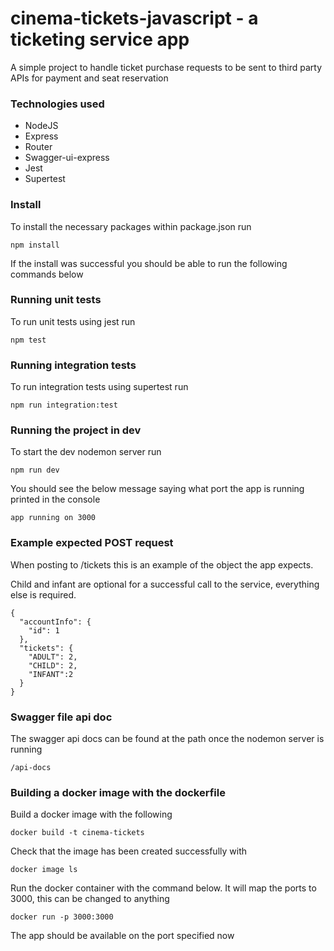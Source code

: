 # cinema-tickets-javascript - a ticketing service app
A simple project to handle ticket purchase requests to be sent to third party APIs for payment and seat reservation

### Technologies used
- NodeJS
- Express
- Router
- Swagger-ui-express
- Jest
- Supertest

### Install

To install the necessary packages within package.json run

    npm install

If the install was successful you should be able to run the following commands below
### Running unit tests
To run unit tests using jest run

    npm test

### Running integration tests
To run integration tests using supertest run

    npm run integration:test

### Running the project in dev
To start the dev nodemon server run

    npm run dev
You should see the below message saying what port the app is running printed in the console

    app running on 3000
    
### Example expected POST request
When posting to /tickets this is an example of the object the app expects.

Child and infant are optional for a successful call to the service, everything else is required.
```
{
  "accountInfo": {
    "id": 1
  },
  "tickets": {
    "ADULT": 2,
    "CHILD": 2,
    "INFANT":2
  }
}
```
### Swagger file api doc
The swagger api docs can be found at the path once the nodemon server is running

    /api-docs
    
### Building a docker image with the dockerfile
Build a docker image with the following

    docker build -t cinema-tickets
    
Check that the image has been created successfully with

    docker image ls
    
Run the docker container with the command below. It will map the ports to 3000, this can be changed to anything
    
    docker run -p 3000:3000
    
The app should be available on the port specified now
    


